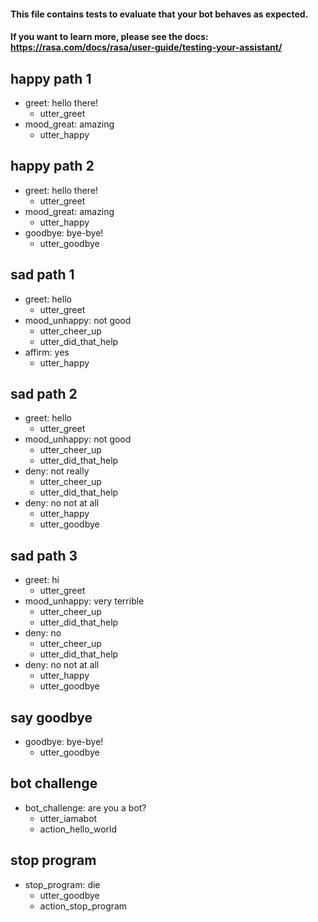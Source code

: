 #### This file contains tests to evaluate that your bot behaves as expected.
#### If you want to learn more, please see the docs: https://rasa.com/docs/rasa/user-guide/testing-your-assistant/

## happy path 1
* greet: hello there!
  - utter_greet
* mood_great: amazing
  - utter_happy

## happy path 2
* greet: hello there!
  - utter_greet
* mood_great: amazing
  - utter_happy
* goodbye: bye-bye!
  - utter_goodbye

## sad path 1
* greet: hello
  - utter_greet
* mood_unhappy: not good
  - utter_cheer_up
  - utter_did_that_help
* affirm: yes
  - utter_happy

## sad path 2
* greet: hello
  - utter_greet
* mood_unhappy: not good
  - utter_cheer_up
  - utter_did_that_help
* deny: not really
  - utter_cheer_up
  - utter_did_that_help
* deny: no not at all
  - utter_happy
  - utter_goodbye

## sad path 3
* greet: hi
  - utter_greet
* mood_unhappy: very terrible
  - utter_cheer_up
  - utter_did_that_help
* deny: no
  - utter_cheer_up
  - utter_did_that_help
* deny: no not at all
  - utter_happy
  - utter_goodbye

## say goodbye
* goodbye: bye-bye!
  - utter_goodbye

## bot challenge
* bot_challenge: are you a bot?
  - utter_iamabot
  - action_hello_world



<!-- hmmm.....??? -->
## stop program
* stop_program: die
  - utter_goodbye
  - action_stop_program


<!-- i am not sure if machine learning should happen here...... -->
<!-- maybe action_stop_progarm should handle input and verify exact string match.... -->
<!-- ## stop program 2
* stop_program: stop program
  - utter_goodbye
  - action_stop_program -->